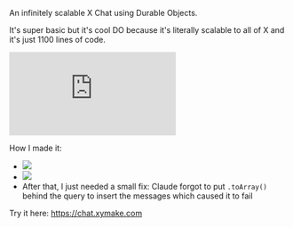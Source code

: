 An infinitely scalable X Chat using Durable Objects.

It's super basic but it's cool DO because it's literally scalable to all of X and it's just 1100 lines of code.

[![janwilmake/xymake.chat context](https://badge.forgithub.com/janwilmake/xymake.chat)](https://uithub.com/janwilmake/xymake.chat)

How I made it:

- [![](https://b.lmpify.com/Iteration_1)](https://lmpify.com/httpsuuithubcom-m69t8m0)
- [![](https://b.lmpify.com/Iteration_2)](https://lmpify.com/httpsuithubcomj-ea8mux0)
- After that, I just needed a small fix: Claude forgot to put `.toArray()` behind the query to insert the messages which caused it to fail

Try it here: https://chat.xymake.com
